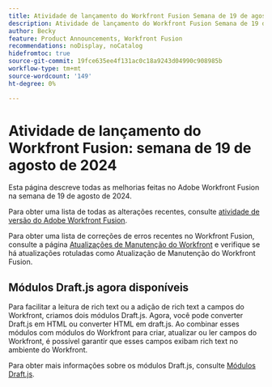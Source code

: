 ```yaml
---
title: Atividade de lançamento do Workfront Fusion Semana de 19 de agosto de 2024
description: Atividade de lançamento do Workfront Fusion Semana de 19 de agosto de 2024
author: Becky
feature: Product Announcements, Workfront Fusion
recommendations: noDisplay, noCatalog
hidefromtoc: true
source-git-commit: 19fce635ee4f131ac0c18a9243d04990c908985b
workflow-type: tm+mt
source-wordcount: '149'
ht-degree: 0%

---
```


# Atividade de lançamento do Workfront Fusion: semana de 19 de agosto de 2024

Esta página descreve todas as melhorias feitas no Adobe Workfront Fusion na semana de 19 de agosto de 2024.

Para obter uma lista de todas as alterações recentes, consulte [atividade de versão do Adobe Workfront Fusion](../../../product-announcements/product-releases/fusion-release-activity/fusion-release-activity.md).

Para obter uma lista de correções de erros recentes no Workfront Fusion, consulte a página [Atualizações de Manutenção do Workfront](https://experienceleague.adobe.com/docs/workfront-known-issues/releases/current-updates.html) e verifique se há atualizações rotuladas como Atualização de Manutenção do Workfront Fusion.

## Módulos Draft.js agora disponíveis

Para facilitar a leitura de rich text ou a adição de rich text a campos do Workfront, criamos dois módulos Draft.js. Agora, você pode converter Draft.js em HTML ou converter HTML em draft.js. Ao combinar esses módulos com módulos do Workfront para criar, atualizar ou ler campos do Workfront, é possível garantir que esses campos exibam rich text no ambiente do Workfront.

Para obter mais informações sobre os módulos Draft.js, consulte [Módulos Draft.js](/help/quicksilver/workfront-fusion/apps-and-their-modules/draft-js-modules.md).